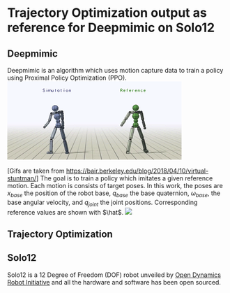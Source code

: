 # Trajectory Optimization output as reference for Deepmimic on Solo12
## Deepmimic
Deepmimic is an algorithm which uses motion capture data to train a policy using Proximal Policy Optimization (PPO).
![Cartwheel](/Figs/humanoid_cartwheel.gif)

[Gifs are taken from https://bair.berkeley.edu/blog/2018/04/10/virtual-stuntman/]
The goal is to train a policy which imitates a given reference motion. Each motion is consists of target poses. In this work, the poses are $x_{base}$ the position of the robot base, $q_{base}$ the base quaternion, $\omega_{base}$, the base angular velocity, and $q_{joint}$ the joint positions. Corresponding reference values are shown with $\hat$.
<img src="https://render.githubusercontent.com/render/math?math=e^{i \pi} = -1">
## Trajectory Optimization

## Solo12
Solo12 is a 12 Degree of Freedom (DOF) robot unveiled by [Open Dynamics Robot Initiative](https://github.com/open-dynamic-robot-initiative) and all the hardware and software has been open sourced.
